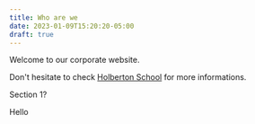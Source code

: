 ```yaml
---
title: Who are we
date: 2023-01-09T15:20:20-05:00
draft: true
---
```



Welcome to our corporate website.

Don't hesitate to check [Holberton School](https://www.holbertonschool.com/)
 for more informations.

Section 1?


Hello
